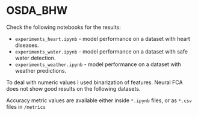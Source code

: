 # OSDA_BHW

Check the following notebooks for the results:
* `experiments_heart.ipynb` - model performance on a dataset with heart diseases.
* `experiments_water.ipynb` - model performance on a dataset with safe water detection.
* `experiments_weather.ipynb` - model performance on a dataset with weather predictions.

To deal with numeric values I used binarization of features. Neural FCA does not show good results on the following datasets.

Accuracy metric values are available either inside `*.ipynb` files, or as `*.csv` files in `/metrics`